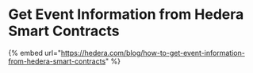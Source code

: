 # Get Event Information from Hedera Smart Contracts

{% embed url="https://hedera.com/blog/how-to-get-event-information-from-hedera-smart-contracts" %}
